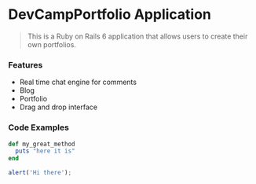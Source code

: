 # DevCampPortfolio Application

> This is a Ruby on Rails 6 application that allows users to create their own portfolios. 

### Features

- Real time chat engine for comments
- Blog
- Portfolio
- Drag and drop interface

### Code Examples

```ruby
def my_great_method
  puts "here it is"
end
```

```javascript
alert('Hi there');
```